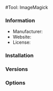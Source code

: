 #Tool: ImageMagick

### Information

- Manufacturer:
- Website:
- License:

### Installation

### Versions

### Options